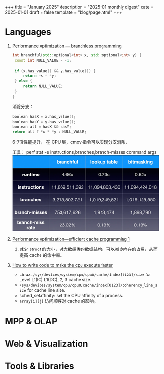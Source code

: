 +++
title = "January 2025"
description = "2025-01 monthly digest"
date = 2025-01-01
draft = false
template = "blog/page.html"
+++

# Languages
1. [Performance optimization — branchless programming](https://medium.com/@techhara/performance-optimization-technique-branchless-programming-a40c0a35511e)
   ```cpp
   int branchful(std::optional<int> x, std::optional<int> y) {
    const int NULL_VALUE = -1;

    if (x.has_value() && y.has_value()) {
        return *x * *y;
    } else {
        return NULL_VALUE;
    }
   }
   ```
   消除分支：
   ```cpp
   boolean hasX = x.has_value();
   boolean hasY = y.has_value();
   boolean all = hasX && hasY;
   return all ? *x * *y : NULL_VALUE;
   ```
   6-7倍性能提升。 在 CPU 层，cmov 指令可以实现分支消除，
   
   工具： perf stat -e instructions,branches,branch-misses  command args
   ![img.png](img.png)
2. [Performance optimization—efficient cache programming 1](https://medium.com/@techhara/performance-optimization-efficient-cache-programming-f107dce3bef0)
   1. 减少 struct 的大小，对大数组类的数据结构，可以减少内存的占用，从而提高 cache 的命中率。
3. [How to write code to make the cpu execute faster](https://blog.devgenius.io/cpu-cache-how-to-write-code-to-make-the-cpu-execute-faster-cc0cf4969c4b)
   - Linux: `/sys/devices/system/cpu/cpu0/cache/index[0123]/size` for Level L1(IC) L1(DC), 2, 3 cache size.
   - `/sys/devices/system/cpu/cpu0/cache/index[0123]/coherency_line_size` for cache line size.
   - sched_setaffinity: set the CPU affinity of a process.
   - `array[i][j]` 访问顺序对 cache 的影响。

# MPP & OLAP

# Web & Visualization

# Tools & Libraries